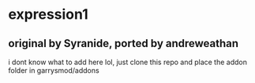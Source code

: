 # expression1
## original by Syranide, ported by andreweathan
i dont know what to add here lol, just clone this repo and place the addon folder in garrysmod/addons